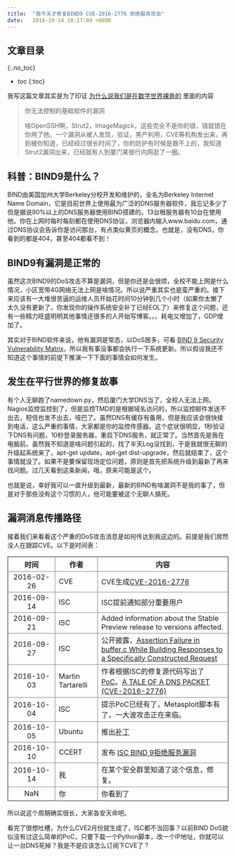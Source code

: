 ```yaml
---
title:  "我今天才修复BIND9 CVE-2016-2776 拒绝服务攻击"
date:   2016-10-14 18:27:09 +0800
---
```



<style>
	table, th, td {
  		border: 1px solid gray;
	}
	tr td:first-child {
		width: 90px;
		text-align:center;
	}
</style>

## 文章目录
{:.no_toc}

* toc
{:toc}

我写这篇文章其实是为了印证 [为什么说我们是在数字世界裸奔的](https://dog.xmu.edu.cn/2016/07/09/we-are-running-naked.html) 里面的内容

> 你无法控制的基础软件的漏洞
>
> 啥OpenSSH啊，Strut2，ImageMagick，这些完全不是你的错，错就错在你用了他。一个漏洞从被人发现，验证，黑产利用，CVE等机构发出来，再到被你知道，已经经过很长时间了，你的防护有时候是跟不上的，我知道Strut2漏洞出来，已经就有人到厦门某银行内网逛了一圈。

## 科普：BIND9是什么？

BIND由美国加州大学Berkeley分校开发和维护的，全名为Berkeley Internet Name Domain，它是目前世界上使用最为广泛的DNS服务器软件，我忘记多少了但是据说90%以上的DNS服务器使用BIND搭建的。13台根服务器有10台在使用他。你在上网时每时每刻都在使用DNS协议，浏览器内输入www.baidu.com，通过DNS协议会告诉你是访问那台，有点类似黄页的概念。也就是，没有DNS，你看到的都是404，甚至404都看不到！

## BIND9有漏洞是正常的

虽然这次BIND9的DoS攻击不算是漏洞，但是你还是会很烦，全校不能上网是什么情况，小区宽带4G网络无法上网是啥情况。所以说严重其实也是蛮严重的。接下来应该有一大堆很苦逼的运维人员开始花时间10分钟到几个小时（如果你太懒了太久没有更新了，你发现你的操作系统安全补丁已经EOL了）来修复这个问题，还有一些精力旺盛明明其他事情还很多的人开始写博客。。。耗电又增加了，GDP增加了。

其实对于BIND软件来说，他有漏洞是常态，以DoS居多，可看 [BIND 9 Security Vulnerability Matrix](https://kb.isc.org/article/AA-00913)，所以我有事没事都会执行一下系统更新。所以假设我还不知道这个事情的前提下推演一下下面的事情会如何发生。

## 发生在平行世界的修复故事

有个人无聊跑了namedown.py，然后厦门大学DNS当了，全校人无法上网。Nagios监控监控到了，但是监控TMD的是根据域名访问的，所以监控邮件发送不出去，短信也发不出去，哑巴了。虽然DNS有缓存有备用，但是我应该会很快接到电话，这么严重的事情，大家都是你的监控传感器。这个症状很明显，1秒验证下DNS有问题，10秒登录服务器，重启下DNS服务，就正常了。当然首先是我在电脑前。虽然我不知道是啥问题引起的，找了半天Log没找到，于是我就很无聊的升级起系统来了，apt-get update，apt-get dist-upgrade，然后就结束了，这个事情就没了。如果不是要保留现场定位问题，原则是首先把系统升级到最新了再来找问题。过几天看到这条新闻，哦，原来可能是这个。

也就是说，幸好我可以一直升级到最新，最新的BIND有啥漏洞不是我的事了，但是对于那些没有这个习惯的人，他可能要被这个无聊人搞死。

## 漏洞消息传播路径

接着我们来看看这个严重的DoS攻击消息是如何传达到我这边的。前提是我们居然没人在跟踪CVE。以下是时间表：

时间 | 作者 | 内容
-----------|------|------
2016-02-26 | CVE | CVE生成[CVE-2016-2776](http://cve.mitre.org/cgi-bin/cvename.cgi?name=CVE-2016-2776)
2016-09-14 | ISC | ISC提前通知部分重要用户
2016-09-21 | ISC | Added information about the Stable Preview release to versions affected.  
2016-09-27 | ISC | 公开披露，[Assertion Failure in buffer.c While Building Responses to a Specifically Constructed Request](https://kb.isc.org/article/AA-01419/0)
2016-10-03 | Martin Tartarelli | 作者根据ISC的修复源代码写出了[PoC](https://github.com/infobyte/CVE-2016-2776)。[A TALE OF A DNS PACKET (CVE-2016-2776)](http://blog.infobytesec.com/2016/10/a-tale-of-dns-packet-cve-2016-2776.html)
2016-10-04 | ISC | 提示PoC已经有了，Metasploit脚本有了，一大波攻击正在来临。
2016-10-05 | Ubuntu | 推出[补丁](https://people.canonical.com/~ubuntu-security/cve/2016/CVE-2016-2776.html)
2016-10-10 | CCERT | 发布 [ISC BIND 9拒绝服务漏洞](http://www.ccert.edu.cn/archives/345)
2016-10-14 | 我 | 在某个安全群里知道了这个信息，修复。
NaN | 你 | 你看到了


所以说这个周期确实很长，大家各安天命吧。

看完了很想吐槽，为什么CVE2月份就生成了，ISC都不当回事？以前BIND DoS貌似没有过这么简单的PoC，只要下载一个Python脚本，改一个IP地址，你就可以让一台DNS死掉？我是不是应该怎么订阅下CVE了？



